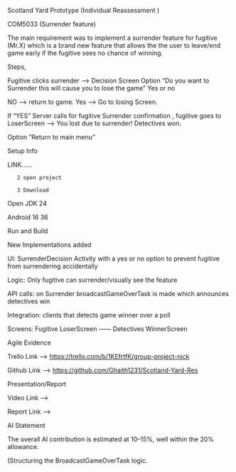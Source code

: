 Scotland Yard Prototype (Individual Reassessment )

COM5033 (Surrender feature)

The main requirement was to implement a surrender feature for fugitive (Mr.X) which is a brand new feature that allows the the user to leave/end game early if the fugitive sees no chance of winning.

Steps,

Fugitive clicks surrender —> Decision Screen
Option “Do you want to Surrender this will cause you to lose the game”    Yes or no

NO —> return to game.       Yes —> Go to losing Screen.

If “YES” Server calls for fugitive Surrender confirmation , fugitive goes to LoserScreen —>  You lost due to surrender! Detectives won.

Option “Return to main menu”


Setup Info

LINK……

       2 open project 

       3 Download 

Open JDK 24

Android 16 36

Run and Build



New Implementations added

UI: SurrenderDecision Activity with a yes or no option to prevent fugitive from surrendering accidentally

Logic: Only fugitive can surrender/visually see the feature

API calls: on Surrender broadcastGameOverTask is made which announces detectives win

Integration: clients that detects game winner over a poll

Screens: Fugitive LoserScreen —— Detectives WinnerScreen



Agile Evidence

Trello Link —>  https://trello.com/b/1KEfrtfK/group-project-nick

Github Link —> https://github.com/Ghaith1231/Scotland-Yard-Res



Presentation/Report

Video Link —>

Report Link —>



AI Statement

The overall AI contribution is estimated at 10–15%, well within the 20% allowance.

(Structuring the BroadcastGameOverTask logic.